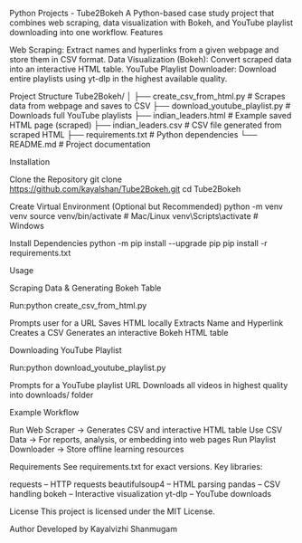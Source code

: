 Python Projects - Tube2Bokeh
A Python-based case study project that combines web scraping, data visualization with Bokeh, and YouTube playlist downloading into one workflow.
Features

Web Scraping: Extract names and hyperlinks from a given webpage and store them in CSV format.
Data Visualization (Bokeh): Convert scraped data into an interactive HTML table.
YouTube Playlist Downloader: Download entire playlists using yt-dlp in the highest available quality.

Project Structure
Tube2Bokeh/
│
├── create_csv_from_html.py       # Scrapes data from webpage and saves to CSV
├── download_youtube_playlist.py  # Downloads full YouTube playlists
├── indian_leaders.html           # Example saved HTML page (scraped)
├── indian_leaders.csv            # CSV file generated from scraped HTML
├── requirements.txt              # Python dependencies
└── README.md                     # Project documentation

Installation

Clone the Repository
git clone https://github.com/kayalshan/Tube2Bokeh.git
cd Tube2Bokeh


Create Virtual Environment (Optional but Recommended)
python -m venv venv
source venv/bin/activate  # Mac/Linux
venv\Scripts\activate     # Windows


Install Dependencies
python -m pip install --upgrade pip
pip install -r requirements.txt



Usage

Scraping Data & Generating Bokeh Table

Run:python create_csv_from_html.py


Prompts user for a URL
Saves HTML locally
Extracts Name and Hyperlink
Creates a CSV
Generates an interactive Bokeh HTML table


Downloading YouTube Playlist

Run:python download_youtube_playlist.py


Prompts for a YouTube playlist URL
Downloads all videos in highest quality into downloads/ folder



Example Workflow

Run Web Scraper → Generates CSV and interactive HTML table
Use CSV Data → For reports, analysis, or embedding into web pages
Run Playlist Downloader → Store offline learning resources

Requirements
See requirements.txt for exact versions. Key libraries:

requests – HTTP requests
beautifulsoup4 – HTML parsing
pandas – CSV handling
bokeh – Interactive visualization
yt-dlp – YouTube downloads

License
This project is licensed under the MIT License.

Author
Developed by Kayalvizhi Shanmugam
